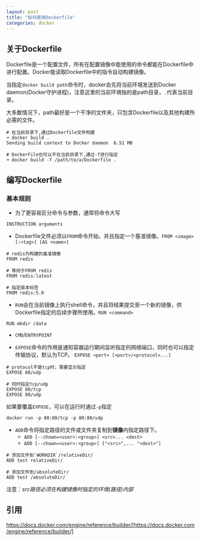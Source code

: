 ```yaml
---
layout: post
title: "如何使用Dockerfile"
categories: docker
---
```


## 关于Dockerfile
Dockerfile是一个配置文件，所有在配置镜像中能使用的命令都能在Dockerfile中进行配置。Docker能读取Dockerfile中的指令自动构建镜像。

当指定`docker build path`命令时，docker会先将当前环境发送到Docker daemon(Docker守护进程)，注意这里的当前环境指的是path目录，`.`代表当前目录。

大多数情况下，path最好是一个干净的文件夹，只包含Dockerfile以及其他构建所必需的文件。


```shell
# 在当前目录下,通过Dockerfile文件构建
➜ docker build .
Sending build context to Docker daemon  6.51 MB

# DockerFile也可以不在当前目录下,通过-f进行指定
➜ docker build -f /path/to/a/Dockerfile .
```


## 编写Dockerfile

### 基本规则
* 为了更容易区分命令与参数，通常将命令大写
```shell
INSTRUCTION arguments
```

* Dockerfile文件必须以`FROM`命令开始，并且指定一个基准镜像。`FROM <image>[:<tag>] [AS <name>]`

```shell
# redis为构建的基准镜像
FROM redis

# 等同于FROM redis
FROM redis:latest

# 指定版本标签
FROM redis:5.0
```

* `RUN`会在当前镜像上执行shell命令，并且将结果提交至一个新的镜像，供Dockerfile指定的后续步骤所使用。`RUN <command>`
```shell
RUN mkdir /data
```

* `CMD`/`ENTRYPOINT`


* `EXPOSE`命令的作用是通知容器运行期间监听指定的网络端口，同时也可以指定传输协议，默认为TCP。
`EXPOSE <port> [<port>/<protocol>...]`

```shell
# protocol不是tcp时，需要显示指定
EXPOSE 80/udp

# 同时指定tcp/udp
EXPOSE 80/tcp
EXPOSE 80/udp
```
如果要覆盖`EXPOSE`，可以在运行时通过`-p`指定
```shell
docker run -p 80:80/tcp -p 80:80/udp
```

* `ADD`命令将指定路径的文件或文件夹复制到**镜像**内指定路径下。
	+ `ADD [--chown=<user>:<group>] <src>... <dest>`
	+ `ADD [--chown=<user>:<group>] ["<src>",... "<dest>"]`

```shell
# 添加文件到`WORKDIR`/relativeDir/
ADD test relativeDir/

# 添加文件到/absoluteDir/
ADD test /absoluteDir/
```
注意：*src路径必须在构建镜像时指定的环境(路径)内部*


## 引用

https://docs.docker.com/engine/reference/builder/[https://docs.docker.com/engine/reference/builder/]
